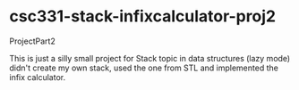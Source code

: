 # csc331-stack-infixcalculator-proj2

ProjectPart2

This is just a silly small project for Stack topic in data structures
(lazy mode) didn't create my own stack, used the one from STL and implemented the infix calculator.

